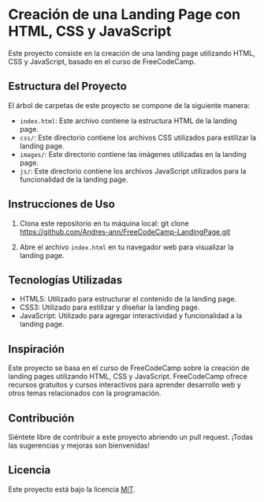 # Creación de una Landing Page con HTML, CSS y JavaScript

Este proyecto consiste en la creación de una landing page utilizando HTML, CSS y JavaScript, basado en el curso de FreeCodeCamp.

## Estructura del Proyecto

El árbol de carpetas de este proyecto se compone de la siguiente manera:

- `index.html`: Este archivo contiene la estructura HTML de la landing page.
- `css/`: Este directorio contiene los archivos CSS utilizados para estilizar la landing page.
- `images/`: Este directorio contiene las imágenes utilizadas en la landing page.
- `js/`: Este directorio contiene los archivos JavaScript utilizados para la funcionalidad de la landing page.

## Instrucciones de Uso

1. Clona este repositorio en tu máquina local: git clone https://github.com/Andres-ann/FreeCodeCamp-LandingPage.git

2. Abre el archivo `index.html` en tu navegador web para visualizar la landing page.

## Tecnologías Utilizadas

- HTML5: Utilizado para estructurar el contenido de la landing page.
- CSS3: Utilizado para estilizar y diseñar la landing page.
- JavaScript: Utilizado para agregar interactividad y funcionalidad a la landing page.

## Inspiración

Este proyecto se basa en el curso de FreeCodeCamp sobre la creación de landing pages utilizando HTML, CSS y JavaScript. FreeCodeCamp ofrece recursos gratuitos y cursos interactivos para aprender desarrollo web y otros temas relacionados con la programación.

## Contribución

Siéntete libre de contribuir a este proyecto abriendo un pull request. ¡Todas las sugerencias y mejoras son bienvenidas!

## Licencia

Este proyecto está bajo la licencia [MIT](LICENSE).


